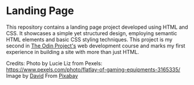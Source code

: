 # Landing Page

This repository contains a landing page project developed using HTML and CSS. It showcases a simple yet structured design, employing semantic HTML elements and basic CSS styling techniques. This project is my second in [The Odin Project's](https://www.theodinproject.com) web development course and marks my first experience in building a site with more than just HTML.



Credits:
Photo by Lucie Liz from Pexels: https://www.pexels.com/photo/flatlay-of-gaming-equipments-3165335/
Image by [David](https://pixabay.com/users/davidrockdesign-2595351/?utm_source=link-attribution&utm_medium=referral&utm_campaign=image&utm_content=1546826) From [Pixabay](https://pixabay.com//?utm_source=link-attribution&utm_medium=referral&utm_campaign=image&utm_content=1546826)